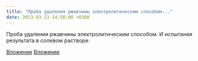```yaml
---
title: "Проба удаления ржавчины электролитическим способом..."
date: 2013-03-23 14:58:00 +0300
---
```


Проба удаления ржавчины электролитическим способом. И испытания результата в солевом растворе.


[Вложение](/assets/vk_photos/2/iMSjRBw59j0.jpg)
[Вложение](/assets/vk_photos/3/DNXVzmAD5b8.jpg)
